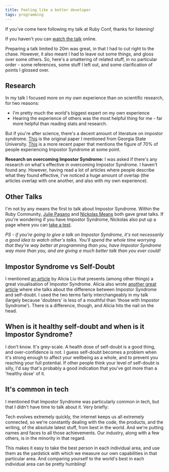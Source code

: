 ```yaml
---
title: Feeling like a better developer
tags: programming
---
```


<script async class="speakerdeck-embed" data-id="61bfc191985442f4af9a165c975a4208" data-ratio="1.77777777777778" src="//speakerdeck.com/assets/embed.js"></script>

If you've come here following my talk at Ruby Conf, thanks for listening!

If you haven't you can [watch the talk](https://rubyconf.eventer.com/rubyconf-australia-2015-1223/feeling-like-a-better-developer-aka-overcoming-impostor-syndrome-by-joss-paling-1729) online.

Preparing a talk limited to 20m was great, in that I had to cut right to the chase. However, it also meant I had to leave out some things, and gloss over some others. So, here's a smattering of related stuff, in no particular order - some references, some stuff I left out, and some clarification of points I glossed over.

## Research

In my talk I focused more on my own experience than on scientific research, for two reasons:

- I'm pretty much the world's biggest expert on my own experience
- Hearing the experience of others was the most helpful thing for me - far more helpful than reading stats and research.

But if you're after science, there's a decent amount of literature on impostor syndrome. [This](http://www.paulineroseclance.com/pdf/ip_high_achieving_women.pdf) is the original paper I mentioned from Georgia State University. [This](http://bsris.swu.ac.th/journal/i6/6-6_Jaruwan_73-92.pdf) is a more recent paper that mentions the figure of 70% of people experiencing Impostor Syndrome at some point.

**Research on overcoming Impostor Syndrome:** I was asked if there's any research on what's effective in overcoming Impostor Syndrome. I haven't found any. However, having read a lot of articles where people describe what they found effective, I've noticed a huge amount of overlap (the articles overlap with one another, and also with my own experience).

## Other Talks

I'm not by any means the first to talk about Impostor Syndrome. Within the Ruby Community, [Julie Pagano](https://www.youtube.com/watch?v=GYdR09pmYzw) and [Nickolas Means](http://www.confreaks.com/videos/3392-railsconf-you-are-not-an-impostor) both gave great talks. If you're wondering if you have Impostor Syndrome, Nickolas also put up a page where you can [take a test](http://impostortest.nickol.as/).

*PS - if you're going to give a talk on Impostor Syndrome, it's not necessarily a good idea to watch other's talks. You'll spend the whole time worrying that they're way better at programming than you, have Impostor Syndrome way more than you, and are giving a much better talk than you ever could!*

## Impostor Syndrome vs Self-Doubt

I mentioned [an article](https://medium.com/@aliciatweet/overcoming-impostor-syndrome-bdae04e46ec5) by Alicia Liu that presents (among other things) a great visualisation of Impostor Syndrome. Alicia also wrote [another great article](https://medium.com/@aliciatweet/impostor-syndrome-is-not-just-a-confidence-problem-dea670e59f6e) where she talks about the difference between Impostor Syndrome and self-doubt. I used the two terms fairly interchangeably in my talk (largely because 'doubters' is less of a mouthful than 'those with Impostor Syndrome'). There is a difference, though, and Alicia hits the nail on the head.

## When is it healthy self-doubt and when is it Impostor Syndrome?

I don't know. It's grey-scale. A health dose of self-doubt is a good thing, and over-confidence is not. I guess self-doubt becomes a problem when it's strong enough to affect your wellbeing as a whole, and to prevent you reaching your full potential. If other people think your level of self-doubt is silly, I'd say that's probably a good indication that you've got more than a 'healthy dose' of it.

## It's common in tech

I mentioned that Impostor Syndrome was particularly common in tech, but that I didn't have time to talk about it. Very briefly:

Tech evolves extremely quickly, the internet keeps us all extremely connected, so we're constantly dealing with the code, the products, and the writing, of the absolute latest stuff, from best in the world. And we're putting names and faces to all those achievements. Our industry, along with a few others, is in the minority in that regard.

This makes it easy to take the best person in each individual area, and use them as the yardstick with which we measure our own capabilities in that particular area. And comparing yourself to the world's best in each individual area can be pretty humbling!

